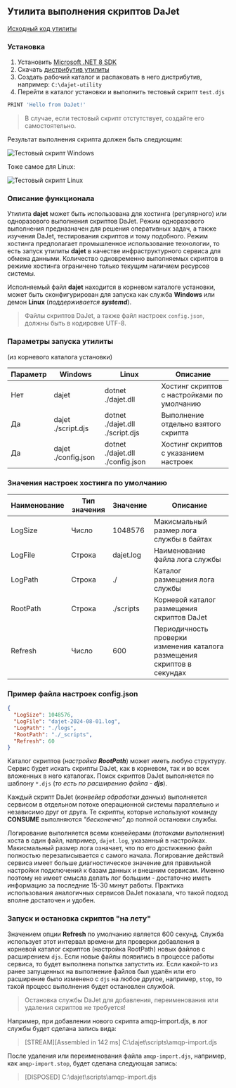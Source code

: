 ## Утилита выполнения скриптов DaJet

[Исходный код утилиты](https://github.com/zhichkin/dajet/tree/main/src/dajet)

### Установка

1. Установить [Microsoft .NET 8 SDK](https://dotnet.microsoft.com/en-us/download/dotnet/8.0)
2. Скачать [дистрибутив утилиты](https://github.com/zhichkin/dajet/releases)
3. Создать рабочий каталог и распаковать в него дистрибутив, например: ```C:\dajet-utility```
4. Перейти в каталог установки и выполнить тестовый скрипт ```test.djs```
```SQL
PRINT 'Hello from DaJet!'
```
> В случае, если тестовый скрипт отстутствует, создайте его самостоятельно.

Результат выполнения скрипта должен быть следующим:

![Тестовый скрипт Windows](https://github.com/zhichkin/dajet/blob/main/doc/img/dajet-utility-test-windows.png)

Тоже самое для Linux:

![Тестовый скрипт Linux](https://github.com/zhichkin/dajet/blob/main/doc/img/dajet-utility-test-linux.png)

### Описание функционала

Утилита **dajet** может быть использована для хостинга (регулярного) или одноразового выполнения скриптов DaJet. Режим одноразового выполнения предназначен для решения оперативных задач, а также изучения DaJet, тестирования скриптов и тому подобного. Режим хостинга предполагает промышленное использование технологии, то есть запуск утилиты **dajet** в качестве инфраструктурного сервиса для обмена данными. Количество одновременно выполняемых скриптов в режиме хостинга ограничено только текущим наличием ресурсов системы.

Исполняемый файл **dajet** находится в корневом каталоге установки, может быть сконфигурирован для запуска как служба **Windows** или демон **Linux** (_поддерживается **systemd**_).

> Файлы скриптов DaJet, а также файл настроек ```config.json```, должны быть в кодировке UTF-8.

### Параметры запуска утилиты
(из корневого каталога установки)

|**Параметр**|**Windows**|**Linux**|**Описание**|
|---------------|-------|-------|---|
| Нет | dajet | dotnet ./dajet.dll | Хостинг скриптов с настройками по умолчанию |
| Да | dajet ./script.djs | dotnet ./dajet.dll ./script.djs | Выполнение отдельно взятого скрипта |
| Да | dajet ./config.json | dotnet ./dajet.dll ./config.json | Хостинг скриптов с указанием настроек |

### Значения настроек хостинга по умолчанию

|**Наименование**|**Тип значения**|**Значение**|**Описание**|
|---------------|-------|-------|-------|
| LogSize | Число | 1048576 | Макисмальный размер лога службы в байтах |
| LogFile | Строка | dajet.log | Наименование файла лога службы |
| LogPath | Строка | ./ | Каталог размещения лога службы |
| RootPath | Строка | ./scripts | Корневой каталог размещения скриптов DaJet |
| Refresh | Число | 600 | Периодичность проверки изменения каталога размещения скриптов в секундах |

### Пример файла настроек config.json

```JSON
{
  "LogSize": 1048576,
  "LogFile": "dajet-2024-08-01.log",
  "LogPath": "./logs",
  "RootPath": "./_scripts",
  "Refresh": 60
}
```

Каталог скриптов (_настройка **RootPath**_) может иметь любую структуру. Сервис будет искать скрипты DaJet, как в корневом, так и во всех вложенных в него каталогах. Поиск скриптов DaJet выполняется по шаблону ```*.djs``` (_то есть по расширению файла - **djs**_).

Каждый скрипт DaJet (_конвейер обработки данных_) выполняется сервисом в отдельном потоке операционной системы параллельно и независимо друг от друга. Те скрипты, которые используют команду **CONSUME** выполняются _"бесконечно"_ до полной остановки службы.

Логирование выполняется всеми конвейерами (_потоками выполнения_) хоста в один файл, например, ```dajet.log```, указанный в настройках. Макисмальный размер лога означает, что по его достижению файл полностью перезаписывается с самого начала. Логирование действий сервиса имеет больше диагностическое значение для правильной настройки подключений к базам данных и внешним сервисам. Именно поэтому не имеет смысла делать лог большим - достаточно иметь информацию за последние 15-30 минут работы. Практика использования аналогичных сервисов DaJet показала, что такой подход вполне достаточен и удобен.

### Запуск и остановка скриптов "на лету"

Значением опции **Refresh** по умолчанию является 600 секунд. Служба использует этот интервал времени для проверки добавления в корневой каталог скриптов (настройка RootPath) новых файлов с расширением ```djs```. Если новые файлы появились в процессе работы сервиса, то будет выполнена попытка запустить их. Если какой-то из ранее запущенных на выполнение файлов был удалён или его расширение было изменено с ```djs``` на любое другое, например, ```stop```, то такой процесс выполнения будет остановлен службой.

> Остановка службы DaJet для добавления, переименования или удаления скриптов не требуется!

Например, при добавлении нового скрипта amqp-import.djs, в лог службы будет сделана запись вида:

> [STREAM][Assembled in 142 ms] C:\dajet\scripts\amqp-import.djs

После удаления или переименования файла ```amqp-import.djs```, например, как ```amqp-import.stop```, будет сделана следующая запись:

> [DISPOSED] C:\dajet\scripts\amqp-import.djs
